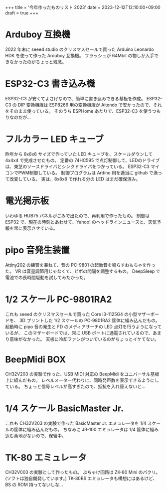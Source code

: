 +++
title = '今年作ったものリスト 2023'
date = 2023-12-12T12:10:00+09:00
draft = true
+++

# Arduboy 互換機

2022 年末に seeed studio のクリスマスセールで買った Arduino Leonardo HDK を使って作った Arduboy 互換機。
フラッシュが 64Mbit の物しか入手できなかったのがちょっと残念。

# ESP32-C3 書き込み機

ESP32-C3 が安くてよさげなので、簡単に書き込みできる基板を作成。
ESP32-C3 の DIP 変換機版は ESP8266 用の変換機版が Aitendo で安かったので、それをそのまま使っている。
そのうち ESPHome あたりで、ESP32-C3 を使うつもりなのだが…

# フルカラー LED キューブ

昨年から 8x8x8 サイズで作っていた LED キューブを、スケールダウンして 4x4x4 で完成させたもの。
定番の 74HC595 で点灯制御して、LEDのドライブは、東芝のソースドライバとシンクドライバをつかっている。
ESP32-C3 マイコンでPWM制御している。
制御プログラムは Ardino 用を適当に github で漁って改変している。
実は、8x8x8 で作れる分の LED はまだ確保済み。

# 電光掲示板

いわゆる HUB75 パネルがごみで出たので、再利用で作ったもの。
制御は ESP32 で、現在の時刻とあわせて、Yahoo! のヘッドラインニュースと、天気予報を常に表示させている。

# pipo 音発生装置

Attiny202 の練習を兼ねて、昔の PC-9801 の起動音を鳴らすおもちゃを作った。
VR は音量調節用じゃなくて、ピポの間隔を調整するもの。
DeepSleep で電池での長時間駆動を試してみたかった。

# 1/2 スケール PC-9801RA2

これも seeed のクリスマスセールで買った Core i3-1125G4 の小型マザーボードを、
3D プリントした 1/2 スケールの PC-9801RA2 筐体に組み込んだもの。
起動時に pipo 音の発生と FD のメディアサーチの LED 点灯を行うようになっているが、
このマザーボードでは、常に USB ポートに通電されているので、あまり意味がなかった。
天板に冷却ファンがついているのがちょっとイケてない。

# BeepMidi BOX

CH32V203 の実験で作った、USB MIDI 対応の BeepMidi をユニバーサル基板上に組んだもの。
レベルメーター代わりに、同時発声数を表示できるようにしている。
ちょっと信号レベルが高すぎたので、抵抗を入れ替えないと…

# 1/4 スケール BasicMaster Jr.

これも CH32V203 の実験で作った BasicMaster Jr. エミュレータを 1/4 スケールの筐体に組み込んだもの。
ちなみに JR-100 エミュレータは 1/4 筐体に組み込む余地がないので、保留中。

# TK-80 エミュレータ

CH32V003 の実験として作ったもの。
ぶちゃけ回路は ZK-80 Mini のパクリ。
(ソフトは独自開発しています。)
TK-80BS エミュレータも構想にはあるけど、BS の ROM 持ってないしな…
